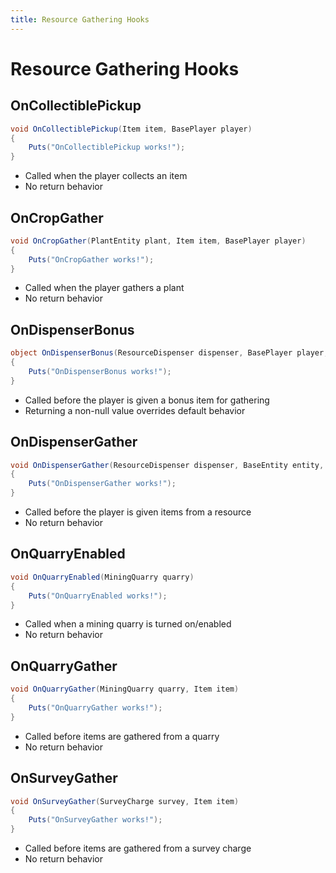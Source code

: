 ```yaml
---
title: Resource Gathering Hooks
---
```


# Resource Gathering Hooks

## OnCollectiblePickup

``` csharp
void OnCollectiblePickup(Item item, BasePlayer player)
{
    Puts("OnCollectiblePickup works!");
}
```

 * Called when the player collects an item
 * No return behavior

## OnCropGather

``` csharp
void OnCropGather(PlantEntity plant, Item item, BasePlayer player)
{
    Puts("OnCropGather works!");
}
```

 * Called when the player gathers a plant
 * No return behavior

## OnDispenserBonus
``` csharp
object OnDispenserBonus(ResourceDispenser dispenser, BasePlayer player, Item item)
{
    Puts("OnDispenserBonus works!");
}
```

 * Called before the player is given a bonus item for gathering
 * Returning a non-null value overrides default behavior

## OnDispenserGather

``` csharp
void OnDispenserGather(ResourceDispenser dispenser, BaseEntity entity, Item item)
{
    Puts("OnDispenserGather works!");
}
```

 * Called before the player is given items from a resource
 * No return behavior

## OnQuarryEnabled

``` csharp
void OnQuarryEnabled(MiningQuarry quarry)
{
    Puts("OnQuarryEnabled works!");
}
```

 * Called when a mining quarry is turned on/enabled
 * No return behavior

## OnQuarryGather

``` csharp
void OnQuarryGather(MiningQuarry quarry, Item item)
{
    Puts("OnQuarryGather works!");
}
```

 * Called before items are gathered from a quarry
 * No return behavior

## OnSurveyGather

``` csharp
void OnSurveyGather(SurveyCharge survey, Item item)
{
    Puts("OnSurveyGather works!");
}
```

 * Called before items are gathered from a survey charge
 * No return behavior
